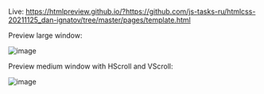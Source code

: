 Live:  https://htmlpreview.github.io/?https://github.com/js-tasks-ru/htmlcss-20211125_dan-ignatov/tree/master/pages/template.html

Preview large window:

![image](https://user-images.githubusercontent.com/2094015/149639379-7d2580c4-1ab0-4091-8bb1-2dd41da53492.png)

Preview medium window with HScroll and VScroll:

![image](https://user-images.githubusercontent.com/2094015/149639414-a4aeddd7-6f51-40bd-aa06-2c1dc7c18ce2.png)
